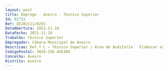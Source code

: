 ```yaml
--- 
layout: post
title: Emprego - Aveiro - Técnico Superior
Id: 91731
Ref: OE202111/0255
DataAbertura: 2021-11-10
DataFecho: 2021-11-24
Trabalho: Técnico Superior
Empregador: Câmara Municipal de Aveiro
Descricao: Ref.ª L – Técnico Superior | Área de Auditoria   Elaborar estudos de natureza económico financeira que sejam necessários no âmbito do controlo das atividades desenvolvidas pelo Município  Realizar e monitorizar as ações de auditoria, de acordo com o plano anual  Promover as inspeções, inquéritos e sindicâncias determinadas pela Câmara Municipal ou pelo seu Presidente  Monitorizar, analisar e avaliar e propor melhorias ao sistema de controlo interno  proceder ao controlo de gestão das entidades participadas  Auditar a aplicação de fundos disponibilizados aos serviços para o seu funcionamento corrente  Gerir a aplicação do Regime Jurídico da Proteção de Dados (RGPD).
CodigoPostal: 3810-156 AVEIRO
Concelho: Aveiro
Distrito: Aveiro
--- 
```

